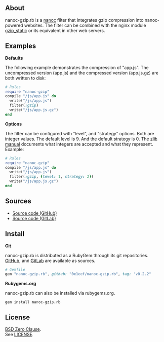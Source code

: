 ## About

nanoc-gzip.rb is a
[nanoc](https://nanoc.app)
filter that integrates gzip compression into nanoc-powered
websites. The filter can be combined with the nginx module
[gzip_static](http://nginx.org/en/docs/http/ngx_http_gzip_static_module.html)
or its equivalent in other web servers.

## Examples

**Defaults**

The following example demonstrates the compression of "app.js".
The uncompressed version (app.js) and the compressed version
(app.js.gz) are both written to disk:

```ruby
# Rules
require "nanoc-gzip"
compile "/js/app.js" do
  write("/js/app.js")
  filter(:gzip)
  write("/js/app.js.gz")
end
```

**Options**

The filter can be configured with "level", and
"strategy" options. Both are integer values. The
default level is 9. And the default strategy
is 0. The
[zlib manual](https://www.zlib.net/manual.html#Constants)
documents what integers are accepted and what
they represent. Example:

``` ruby
# Rules
require "nanoc-gzip"
compile "/js/app.js" do
  write("/js/app.js")
  filter(:gzip, {level: 1, strategy: 2})
  write("/js/app.js.gz")
end
```

## Sources

* [Source code (GitHub)](https://github.com/0x1eef/nanoc-gzip.rb)
* [Source code (GitLab)](https://gitlab.com/0x1eef/nanoc-gzip.rb)

## <a id='install'>Install</a>

**Git**

nanoc-gzip.rb is distributed as a RubyGem through its git repositories. <br>
[GitHub](https://github.com/0x1eef/nanoc-gzip.rb),
and
[GitLab](https://gitlab.com/0x1eef/nanoc-gzip.rb)
are available as sources.

```ruby
# Gemfile
gem "nanoc-gzip.rb", github: "0x1eef/nanoc-gzip.rb", tag: "v0.2.2"
```

**Rubygems.org**

nanoc-gzip.rb can also be installed via rubygems.org.

    gem install nanoc-gzip.rb

## License

[BSD Zero Clause](https://choosealicense.com/licenses/0bsd/).
<br>
See [LICENSE](./LICENSE).
